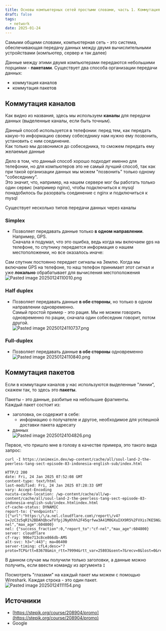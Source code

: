 ```yaml
---
title: Основы компьютерных сетей простыми словами, часть 1. Коммутация каналов и пакетов
draft: false
tags:
  - network
date: 2025-01-24
---
```

Самыми общими словами, компьютерная сеть - это система, обеспечивающая передачу данных между двумя вычислительными устройствами (компьютер, сервер и так далее)

Данные между этими двумя компьютерами передаются небольшими порциями - **пакетами**. Существует два способа организации передачи данных:

- коммутация каналов
- коммутация пакетов

## Коммутация каналов

Как видно из названия, здесь мы используем **каналы** для передачи данных (выделенные каналы, если быть точным).

Данный способ используется в телефонии: перед тем, как передать какую-то информацию своему собеседнику нам нужно ему позвонить, установить с ним соединение.  
Как только мы дозвонимся до собеседника, то сможем передать ему желаемые данные

Дело в том, что данный способ хорошо подходит именно для телефонии, но для компьютеров это не самый лучший способ, так как при такой организации данных мы можем "позвонить" только одному "собеседнику".  
Это значит, что, например, на нашем сервере мог бы работать только один сервис (например nginx), чтобы подключиться к mysql понадобилось бы разорвать соединение с nginx и подключиться к mysql

Существует несколько типов передачи данных через каналы

### Simplex

- Позволяет передавать данные только **в одном направлении**. Например, GPS.  
    Сначала я подумал, что это ошибка, ведь когда мы включаем gps на телефоне, то спутнику передается информация о нашем местоположении, но все оказалось иначе:

Сам спутник постоянно передает сигналы на Землю. Когда мы включаем GPS на телефоне, то наш телефон принимает этот сигнал и уже **локально** обрабатывает для вычисления местоположения  
![Pasted image 20250124110010.png](app://3886ec6ee970b24754644abfea502a37ecca/Users/omartulashvili/Library/Mobile%20Documents/iCloud~md~obsidian/Documents/Thinking/attachments/Pasted%20image%2020250124110010.png?1737705610825)

### Half duplex

- Позволяет передавать данные **в обе стороны**, но только в одном направлении одновременно.  
    Самый простой пример - это рация. Мы не можем говорить одновременно по рации, сначала один собеседник говорит, потом другой.  
    ![Pasted image 20250124110737.png](app://3886ec6ee970b24754644abfea502a37ecca/Users/omartulashvili/Library/Mobile%20Documents/iCloud~md~obsidian/Documents/Thinking/attachments/Pasted%20image%2020250124110737.png?1737706057321)

### Full-duplex

- Позволяет передавать данные **в обе стороны** одновременно  
    ![Pasted image 20250124110840.png](app://3886ec6ee970b24754644abfea502a37ecca/Users/omartulashvili/Library/Mobile%20Documents/iCloud~md~obsidian/Documents/Thinking/attachments/Pasted%20image%2020250124110840.png?1737706120515)

## Коммутация пакетов

Если в коммутации каналов у нас используются выделенные "линии", скажем так, то здесь это **пакеты**.

Пакеты - это данные, разбитые на небольшие фрагменты.  
Каждый пакет состоит из:

- заголовка, он содержит в себе:
    - информацию о получателе и другое, необходимое для успешной доставки пакета адресату
- данных  
    ![Pasted image 20250124104826.png](app://3886ec6ee970b24754644abfea502a37ecca/Users/omartulashvili/Library/Mobile%20Documents/iCloud~md~obsidian/Documents/Thinking/attachments/Pasted%20image%2020250124104826.png?1737704906321)

Первое, что пришло мне в голову в качестве примера, это такого вида запрос:

```shell
curl -I https://animexin.dev/wp-content/cache/all/soul-land-2-the-peerless-tang-sect-episode-83-indonesia-english-sub/index.html

HTTP/2 200 
date: Fri, 24 Jan 2025 07:52:08 GMT
content-type: text/html
last-modified: Fri, 24 Jan 2025 07:28:33 GMT
vary: Accept-Encoding
nucuta-cache-location: /wp-content/cache/all/wp-content/cache/all/soul-land-2-the-peerless-tang-sect-episode-83-indonesia-english-sub/index.htmlindex.html
cf-cache-status: DYNAMIC
report-to: {"endpoints":[{"url":"https:\/\/a.nel.cloudflare.com\/report\/v4?s=JzC3z5qR1%2BDAhQbcwTVfpjJNyKhh%2F45qrfww3A41M0GXuIXX9R5%2FVXis7KE5NGzw89h1ffRScBSji88dT1D5rcxQw%2BRibzEbuZDeeLYZ%2Fl9XN4Jekpp4uCfNevZP%2FzQ%3D"}],"group":"cf-nel","max_age":604800}
nel: {"success_fraction":0,"report_to":"cf-nel","max_age":604800}
server: cloudflare
cf-ray: 906e713c8ce866db-AMS
alt-svc: h3=":443"; ma=86400
server-timing: cfL4;desc="?proto=TCP&rtt=83678&min_rtt=79994&rtt_var=25803&sent=7&recv=8&lost=0&retrans=0&sent_bytes=3410&recv_bytes=819&delivery_rate=47885&cwnd=252&unsent_bytes=0&cid=8ae3fbecc9fbd66c&ts=132&x=0"
```

В данном случае мы получили только заголовки, а данные можно получить, если ввести команду из аргумента `I`

Посмотреть "глазами" на каждый пакет мы можем с помощью Wireshark. Каждая строка - это один пакет.  
![Pasted image 20250124111154.png](app://3886ec6ee970b24754644abfea502a37ecca/Users/omartulashvili/Library/Mobile%20Documents/iCloud~md~obsidian/Documents/Thinking/attachments/Pasted%20image%2020250124111154.png?1737706314994)

## Источники

- [https://stepik.org/course/208904/promo](https://stepik.org/course/208904/promo)
- Google